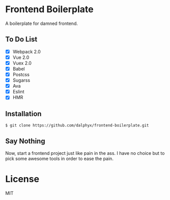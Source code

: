 # Frontend Boilerplate

A boilerplate for damned frontend.

## To Do List

- [x] Webpack 2.0
- [x] Vue 2.0
- [x] Vuex 2.0
- [x] Babel
- [x] Postcss
- [x] Sugarss
- [x] Ava
- [x] Eslint
- [x] HMR

## Installation

```
$ git clone https://github.com/dalphyx/frontend-boilerplate.git
```

## Say Nothing

Now, start a frontend project just like pain in the ass. I have no choice but to pick some awesome tools in order to ease the pain.

# License

MIT